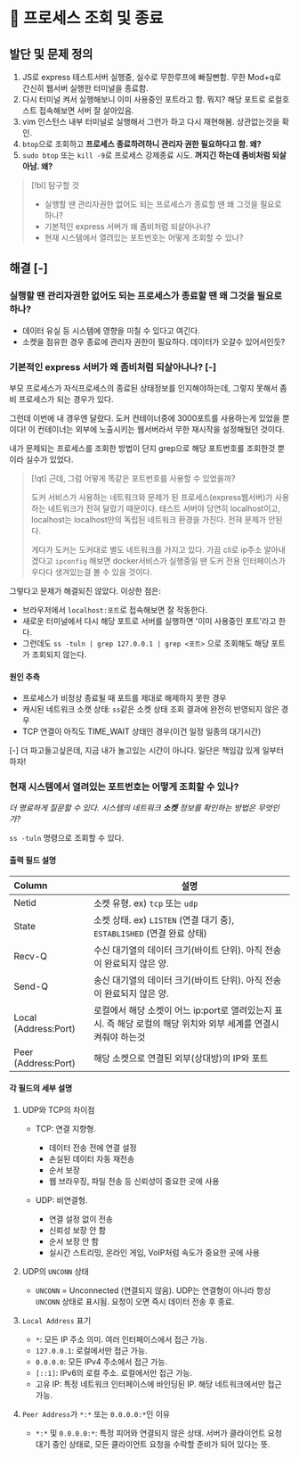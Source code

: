 # 󰏢 프로세스 조회 및 종료




## 발단 및 문제 정의

1. JS로 express 테스트서버 실행중, 실수로 무한루프에 빠질뻔함. 무한 Mod+q로 간신히 웹서버 실행한
   터미널을 종료함.
2. 다시 터미널 켜서 실행해보니 이미 사용중인 포트라고 함. 뭐지? 해당 포트로 로컬호스트 접속해보면
   서버 잘 살아있음.
3. vim 인스턴스 내부 터미널로 실행해서 그런가 하고 다시 재현해봄. 상관없는것을 확인.
4. `btop`으로 조회하고 **프로세스 종료하려하니 관리자 권한 필요하다고 함. 왜?**
5. `sudo btop` 또는 `kill -9`로 프로세스 강제종료 시도. **꺼지긴 하는데 좀비처럼 되살아남. 왜?**


> [!bl] 탐구할 것
>
> - 실행할 땐 관리자권한 없어도 되는 프로세스가 종료할 땐 왜 그것을 필요로 하나?
> - 기본적인 express 서버가 왜 좀비처럼 되살아나나?
> - 현재 시스템에서 열려있는 포트번호는 어떻게 조회할 수 있나?



## 해결 [-]

### 실행할 땐 관리자권한 없어도 되는 프로세스가 종료할 땐 왜 그것을 필요로 하나?

- 데이터 유실 등 시스템에 영향을 미칠 수 있다고 여긴다.
- 소켓을 점유한 경우 종료에 관리자 권한이 필요하다. 데이터가 오갈수 있어서인듯?

### 기본적인 express 서버가 왜 좀비처럼 되살아나나? [-]

부모 프로세스가 자식프로세스의 종료된 상태정보를 인지해야하는데, 그렇지 못해서 좀비 프로세스가 되는
경우가 있다.

그런데 이번에 내 경우엔 달랐다. 도커 컨테이너중에 3000포트를 사용하는게 있었을 뿐이다! 이 컨테이너는
외부에 노출시키는 웹서버라서 무한 재시작을 설정해뒀던 것이다.

내가 문제되는 프로세스를 조회한 방법이 단지 grep으로 해당 포트번호를 조회한것 뿐이라 실수가 있었다.


> [!qt] 근데, 그럼 어떻게 똑같은 포트번호를 사용할 수 있었을까?
>
> 도커 서비스가 사용하는 네트워크와 문제가 된 프로세스(express웹서버)가 사용하는 네트워크가 전혀
> 달랐기 때문이다. 테스트 서버야 당연히 localhost이고, localhost는 localhost만의 독립된 네트워크
> 환경을 가진다. 전혀 문제가 안된다.
>
> 게다가 도커는 도커대로 별도 네트워크를 가지고 있다. 가끔 cli로 ip주소 알아내겠다고 `ipconfig`
> 해보면 docker서비스가 실행중일 땐 도커 전용 인터페이스가 우다다 생겨있는걸 볼 수 있을 것이다.


그렇다고 문제가 해결되진 않았다. 이상한 점은:

  - 브라우저에서 `localhost:포트`로 접속해보면 잘 작동한다.
  - 새로운 터미널에서 다시 해당 포트로 서버를 실행하면 '이미 사용중인 포트'라고 한다.
  - 그런데도 `ss -tuln | grep 127.0.0.1 | grep <포트>` 으로 조회해도 해당 포트가 조회되지 않는다.


#### 원인 추측

- 프로세스가 비정상 종료될 때 포트를 제대로 해제하지 못한 경우
- 캐시된 네트워크 소캣 상태: `ss`같은 소켓 상태 조회 결과에 완전히 반영되지 않은 경우
- TCP 연결이 아직도 TIME_WAIT 상태인 경우(이건 일정 일종의 대기시간)

[-]
더 파고들고싶은데, 지금 내가 놀고있는 시간이 아니다. 일단은 책임감 있게 일부터 하자!


### 현재 시스템에서 열려있는 포트번호는 어떻게 조회할 수 있나?

_더 명료하게 질문할 수 있다. 시스템의 네트워크 **소켓** 정보를 확인하는 방법은 무엇인가?_

`ss -tuln` 명령으로 조회할 수 있다.

#### 출력 필드 설명

|        Column        | 설명                                                                                                            |
|:---------------------|-----------------------------------------------------------------------------------------------------------------|
|        Netid         | 소켓 유형. ex) `tcp` 또는 `udp`                                                                                 |
|        State         | 소켓 상태. ex) `LISTEN` (연결 대기 중), `ESTABLISHED` (연결 완료 상태)                                          |
|        Recv-Q        | 수신 대기열의 데이터 크기(바이트 단위). 아직 전송이 완료되지 않은 양.                                           |
|        Send-Q        | 송신 대기열의 데이터 크기(바이트 단위). 아직 전송이 완료되지 않은 양.                                           |
| Local (Address:Port) | 로컬에서 해당 소켓이 어느 ip:port로 열려있는지 표시. 즉 해당 로컬의 해당 위치와 외부 세계를 연결시켜줘야 하는것 |
| Peer (Address:Port)  | 해당 소켓으로 연결된 외부(상대방)의 IP와 포트                                                                   |

#### 각 필드의 세부 설명

1. UDP와 TCP의 차이점

   - TCP: 연결 지향형.
     - 데이터 전송 전에 연결 설정
     - 손실된 데이터 자동 재전송
     - 순서 보장
     - 웹 브라우징, 파일 전송 등 신뢰성이 중요한 곳에 사용

   - UDP: 비연결형.
     - 연결 설정 없이 전송
     - 신뢰성 보장 안 함
     - 순서 보장 안 함
     - 실시간 스트리밍, 온라인 게임, VoIP처럼 속도가 중요한 곳에 사용

2. UDP의 `UNCONN` 상태

   - `UNCONN` = Unconnected (연결되지 않음). UDP는 연결형이 아니라 항상 `UNCONN` 상태로 표시됨. 요청이 오면 즉시 데이터 전송 후 종료.

3. `Local Address` 표기

   - `*`: 모든 IP 주소 의미. 여러 인터페이스에서 접근 가능.
   - `127.0.0.1`: 로컬에서만 접근 가능.
   - `0.0.0.0`: 모든 IPv4 주소에서 접근 가능.
   - `[::1]`: IPv6의 로컬 주소. 로컬에서만 접근 가능.
   - 고유 IP: 특정 네트워크 인터페이스에 바인딩된 IP. 해당 네트워크에서만 접근 가능.

4. `Peer Address`가 `*:*` 또는 `0.0.0.0:*`인 이유

   - `*:*` 및 `0.0.0.0:*`: 특정 피어와 연결되지 않은 상태. 서버가 클라이언트 요청 대기 중인 상태로, 모든 클라이언트 요청을 수락할 준비가 되어 있다는 뜻.
